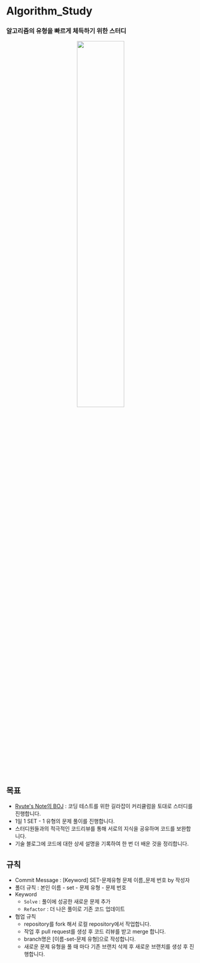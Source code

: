 # Algorithm_Study
### 알고리즘의 유형을 빠르게 체득하기 위한 스터디
<p align="center">
<img src="https://github.com/user-attachments/assets/412cd2a4-98f9-4175-8e78-25b87abe81f3" width="50%" height=50%>
</p>

## 목표
* [Ryute's Note의 BOJ](https://ryute.tistory.com/39) : 코딩 테스트를 위한 길라잡이 커리큘럼을 토대로 스터디를 진행합니다.
* 1일 1 SET - 1 유형의 문제 풀이를 진행합니다.
* 스터디원들과의 적극적인 코드리뷰를 통해 서로의 지식을 공유하며 코드를 보완합니다.
* 기술 블로그에 코드에 대한 상세 설명을 기록하여 한 번 더 배운 것을 정리합니다.

## 규칙
* Commit Message : [Keyword] SET-문제유형 문제 이름_문제 번호 by 작성자
* 폴더 규칙 : 본인 이름 - set - 문제 유형 - 문제 번호
* Keyword
  * `Solve` : 풀이에 성공한 새로운 문제 추가
  * `Refactor` : 더 나은 풀이로 기존 코드 업데이트
* 협업 규칙
  * repository를 fork 해서 로컬 repository에서 작업합니다.
  * 작업 후 pull request를 생성 후 코드 리뷰를 받고 merge 합니다.
  * branch명은 [이름-set-문제 유형]으로 작성합니다.
  * 새로운 문제 유형을 풀 때 마다 기존 브랜치 삭제 후 새로운 브랜치를 생성 후 진행합니다.
